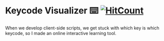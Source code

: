 # Keycode Visualizer ⌨️ [![HitCount](http://hits.dwyl.com/aiinkiestism/keycode-visualizer.svg)](http://hits.dwyl.com/aiinkiestism/keycode-visualizer)
When we develop client-side scripts, we get stuck with which key is which keycode,
so I made an online interactive learning tool.
